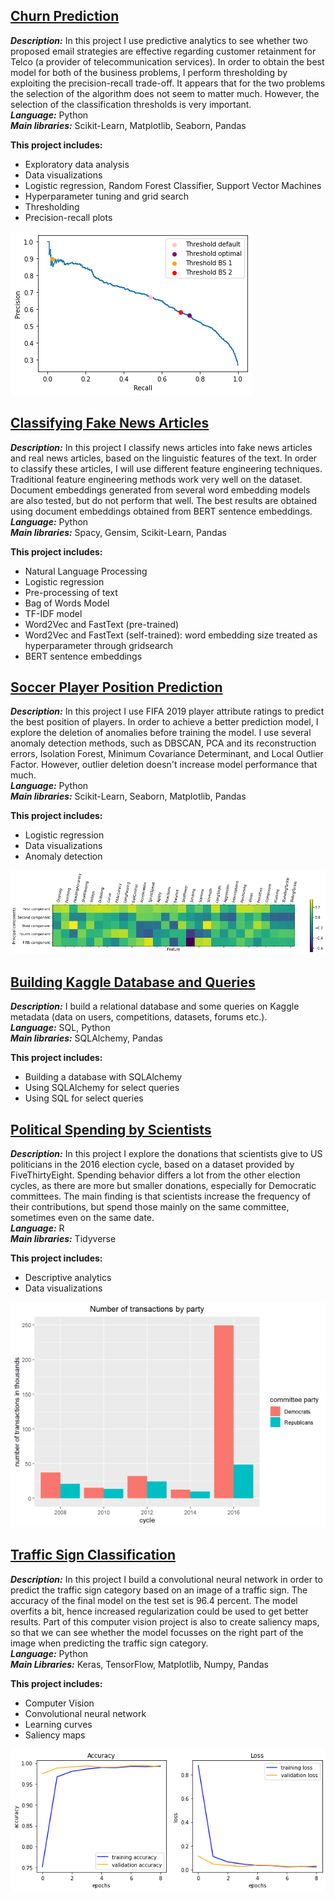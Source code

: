 

## [Churn Prediction](https://github.com/WimHPJanssen/Churn-Prediction/blob/main/Churn%20Prediction.ipynb)

***Description:*** In this project I use predictive analytics to see whether two proposed email strategies are effective regarding customer retainment for Telco (a provider of telecommunication services). In order to obtain the best model for both of the business problems, I perform thresholding by exploiting the precision-recall trade-off. It appears that for the two problems the selection of the algorithm does not seem to matter much. However, the selection of the classification thresholds is very important. <BR>
***Language:*** Python <BR>
***Main libraries:*** Scikit-Learn, Matplotlib, Seaborn, Pandas

**This project includes:**
* Exploratory data analysis
* Data visualizations
* Logistic regression, Random Forest Classifier, Support Vector Machines
* Hyperparameter tuning and grid search
* Thresholding
* Precision-recall plots

![](/images/precisionrecall.png)

    

## [Classifying Fake News Articles](https://github.com/WimHPJanssen/Classifying-Fake-News-Articles/blob/main/Classifying%20Fake%20News%20Articles.ipynb)

***Description:*** In this project I classify news articles into fake news articles and real news articles, based on the linguistic features of the text. In order to classify these articles, I will use different feature engineering techniques. Traditional feature engineering methods work very well on the dataset. Document embeddings generated from several word embedding models are also tested, but do not perform that well. The best results are obtained using document embeddings obtained from BERT sentence embeddings.<BR>
***Language:*** Python <BR>
***Main libraries:*** Spacy, Gensim, Scikit-Learn, Pandas 

**This project includes:**
* Natural Language Processing
* Logistic regression
* Pre-processing of text
* Bag of Words Model
* TF-IDF model
* Word2Vec and FastText (pre-trained)
* Word2Vec and FastText (self-trained): word embedding size treated as hyperparameter through gridsearch
* BERT sentence embeddings


    
## [Soccer Player Position Prediction](https://github.com/WimHPJanssen/Soccer-Player-Position-Prediction/blob/main/Soccer%20Player%20Position%20Prediction.ipynb)

***Description:*** In this project I use FIFA 2019 player attribute ratings to predict the best position of players. In order to achieve a better prediction model, I explore the deletion of anomalies before training the model. I use several anomaly detection methods, such as DBSCAN, PCA and its reconstruction errors, Isolation Forest, Minimum Covariance Determinant, and Local Outlier Factor. However, outlier deletion doesn't increase model performance that much. <BR>
***Language:*** Python <BR>
***Main libraries:*** Scikit-Learn, Seaborn, Matplotlib, Pandas

**This project includes:**
* Logistic regression
* Data visualizations
* Anomaly detection

![](/images/pca.png)
    
    
    
## [Building Kaggle Database and Queries](https://github.com/WimHPJanssen/Building-Kaggle-Database-and-Queries/blob/main/Building%20Kaggle%20Database%20and%20Queries.ipynb)

***Description:*** I build a relational database and some queries on Kaggle metadata (data on users, competitions, datasets, forums etc.). <BR>
***Language:*** SQL, Python <BR>
***Main libraries:*** SQLAlchemy, Pandas

**This project includes:**
* Building a database with SQLAlchemy
* Using SQLAlchemy for select queries
* Using SQL for select queries

    

## [Political Spending by Scientists](https://github.com/WimHPJanssen/Political-Spending-by-Scientists/blob/main/Political-Spending-by-Scientists.md)

***Description:*** In this project I explore the donations that scientists give to US politicians in the 2016 election cycle, based on a dataset provided by FiveThirtyEight. Spending behavior differs a lot from the other election cycles, as there are more but smaller donations, especially for Democratic committees. The main finding is that scientists increase the frequency of their contributions, but spend those mainly on the same committee, sometimes even on the same date. <BR>
***Language:*** R <BR>
***Main libraries:*** Tidyverse

**This project includes:**
* Descriptive analytics
* Data visualizations

![](/images/politicalspending2.png)
    
    
    
## [Traffic Sign Classification](https://github.com/WimHPJanssen/Traffic-Sign-Classification/blob/main/Traffic%20Sign%20Classification.ipynb)
    
***Description:*** In this project I build a convolutional neural network in order to predict the traffic sign category based on an image of a traffic sign. The accuracy of the final model on the test set is 96.4 percent. The model overfits a bit, hence increased regularization could be used to get better results. Part of this computer vision project is also to create saliency maps, so that we can see whether the model focusses on the right part of the image when predicting the traffic sign category. <BR>
***Language:*** Python <BR>
***Main Libraries:*** Keras, TensorFlow, Matplotlib, Numpy, Pandas
    
**This project includes:**
* Computer Vision
* Convolutional neural network
* Learning curves
* Saliency maps

![](/images/learningcurves.png)
    
